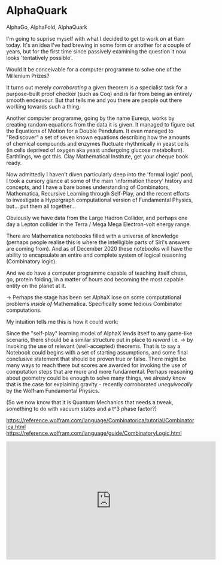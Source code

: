 




# AlphaQuark

AlphaGo, AlphaFold, AlphaQuark

I'm going to suprise myself with what I decided to get to work on at 6am today. 
It's an idea I've had brewing in some form or another for a couple of years, but for the first time since passively examining the question it now looks 'tentatively possible'.

Would it be conceivable for a computer programme to solve one of the Millenium Prizes?

It turns out merely *corroborating* a given theorem is a specialist task for a purpose-built proof checker (such as Coq) and is far from being an entirely smooth endeavour.
But that tells me and you there are people out there working towards such a thing. 

Another computer programme, going by the name Eureqa, works by creating random equations from the data it is given. It managed to figure out the Equations of Motion for a Double Pendulum. It even managed to "Rediscover" a set of seven known equations describing how the amounts of chemical compounds and enzymes fluctuate rhythmically in yeast cells (in cells deprived of oxygen aka yeast undergoing glucose metabolism).
Earthlings, we got this. Clay Mathematical Institute, get your cheque book ready.

Now admittedly I haven't diven particularly deep into the 'formal logic' pool, I took a cursory glance at some of the main 'information theory' history and concepts, and I have a bare bones understanding of Combinators, Mathematica, Recursive Learning through Self-Play, and the recent efforts to investigate a Hypergraph computational version of Fundamental Physics, but... put them all together...


Obviously we have data from the Large Hadron Collider, and perhaps one day a Lepton collider in the Terra / Mega Mega Electron-volt energy range.

There are Mathematica notebooks filled with a universe of knowledge (perhaps people realise this is where the intelligible parts of Siri's answers are coming from). And as of December 2020 these notebooks will have the ability to encapsulate an entire and complete system of logical reasoning (Combinatory logic).

And we do have a computer programme capable of teaching itself chess, go, protein folding, in a matter of hours and becoming the most capable entity on the planet at it.

-> Perhaps the stage has been set AlphaX lose on some computational problems *inside of* Mathematica.
Specifically some tedious Combinator computations.

My intuition tells me this is how it could work:

Since the "self-play" learning model of AlphaX lends itself to any game-like scenario, there should be a similar structure put in place to *reward* i.e. -> by invoking the use of relevant (well-accepted) theorems.
That is to say a Notebook could begins with a set of starting assumptions, and some final conclusive statement that should be proven true or false. There might be many ways to reach there but scores are awarded for invoking the use of computation steps that are more and more fundamental. Perhaps reasoning about geometry could be enough to solve many things, we already know that is the case for explaining gravity - recently corroborated *unequivocally* by the Wolfram Fundamental Physics.

(So we now know that it is Quantum Mechanics that needs a tweak, something to do with vacuum states and a t^3 phase factor?)

https://reference.wolfram.com/language/Combinatorica/tutorial/Combinatorica.html
https://reference.wolfram.com/language/guide/CombinatoryLogic.html


<iframe width="560" height="315" src="https://www.youtube.com/embed/OFqjA5ekmoY" frameborder="0" allow="accelerometer; autoplay; clipboard-write; encrypted-media; gyroscope; picture-in-picture" allowfullscreen></iframe>